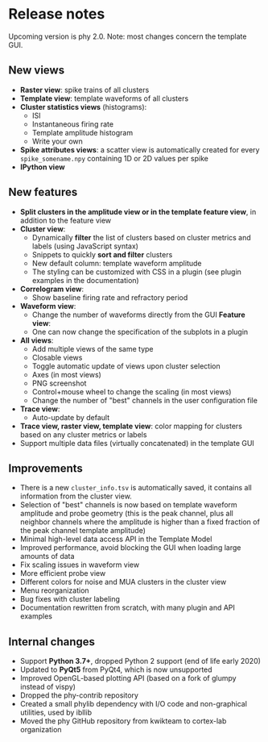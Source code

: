 # Release notes

Upcoming version is phy 2.0. Note: most changes concern the template GUI.


## New views

* **Raster view**: spike trains of all clusters
* **Template view**: template waveforms of all clusters
* **Cluster statistics views** (histograms):
    * ISI
    * Instantaneous firing rate
    * Template amplitude histogram
    * Write your own
* **Spike attributes views**: a scatter view is automatically created for every `spike_somename.npy` containing 1D or 2D values per spike
* **IPython view**


## New features

* **Split clusters in the amplitude view or in the template feature view**, in addition to the feature view
* **Cluster view**:
    * Dynamically **filter** the list of clusters based on cluster metrics and labels (using JavaScript syntax)
    * Snippets to quickly **sort and filter** clusters
    * New default column: template waveform amplitude
    * The styling can be customized with CSS in a plugin (see plugin examples in the documentation)
* **Correlogram view**:
    * Show baseline firing rate and refractory period
* **Waveform view**:
    * Change the number of waveforms directly from the GUI
**Feature view**:
    * One can now change the specification of the subplots in a plugin
* **All views**:
    * Add multiple views of the same type
    * Closable views
    * Toggle automatic update of views upon cluster selection
    * Axes (in most views)
    * PNG screenshot
    * Control+mouse wheel to change the scaling (in most views)
    * Change the number of "best" channels in the user configuration file
* **Trace view**:
    * Auto-update by default
* **Trace view, raster view, template view**: color mapping for clusters based on any cluster metrics or labels
* Support multiple data files (virtually concatenated) in the template GUI


## Improvements

* There is a new `cluster_info.tsv` is automatically saved, it contains all information from the cluster view.
* Selection of "best" channels is now based on template waveform amplitude and probe geometry (this is the peak channel, plus all neighbor channels where the amplitude is higher than a fixed fraction of the peak channel template amplitude)
* Minimal high-level data access API in the Template Model
* Improved performance, avoid blocking the GUI when loading large amounts of data
* Fix scaling issues in waveform view
* More efficient probe view
* Different colors for noise and MUA clusters in the cluster view
* Menu reorganization
* Bug fixes with cluster labeling
* Documentation rewritten from scratch, with many plugin and API examples


## Internal changes

* Support **Python 3.7+**, dropped Python 2 support (end of life early 2020)
* Updated to **PyQt5** from PyQt4, which is now unsupported
* Improved OpenGL-based plotting API (based on a fork of glumpy instead of vispy)
* Dropped the phy-contrib repository
* Created a small phylib dependency with I/O code and non-graphical utilities, used by ibllib
* Moved the phy GitHub repository from kwikteam to cortex-lab organization
